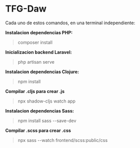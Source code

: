 # TFG-Daw

Cada uno de estos comandos, en una terminal independiente:

**Instalacion dependencias PHP:**
> composer install

**Inicializacion backend Laravel:**
> php artisan serve

**Instalacion dependencias Clojure:**
> npm install

**Compilar .cljs para crear .js**
> npx shadow-cljs watch app

**Instalacion dependencias Sass:**
> npm install sass --save-dev

**Compilar .scss para crear .css**
> npx sass --watch frontend/scss:public/css